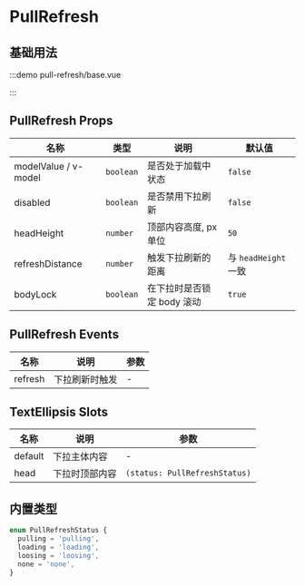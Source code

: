 # PullRefresh

## 基础用法

:::demo pull-refresh/base.vue

:::

## PullRefresh Props

| 名称                 | 类型      | 说明                       | 默认值               |
| -------------------- | --------- | -------------------------- | -------------------- |
| modelValue / v-model | `boolean` | 是否处于加载中状态         | `false`              |
| disabled             | `boolean` | 是否禁用下拉刷新           | `false`              |
| headHeight           | `number`  | 顶部内容高度, px 单位      | `50`                 |
| refreshDistance      | `number`  | 触发下拉刷新的距离         | 与 `headHeight` 一致 |
| bodyLock             | `boolean` | 在下拉时是否锁定 body 滚动 | `true`               |

## PullRefresh Events

| 名称    | 说明           | 参数 |
| ------- | -------------- | ---- |
| refresh | 下拉刷新时触发 | -    |

## TextEllipsis Slots

| 名称    | 说明           | 参数                          |
| ------- | -------------- | ----------------------------- |
| default | 下拉主体内容   | -                             |
| head    | 下拉时顶部内容 | `(status: PullRefreshStatus)` |

## 内置类型

```ts
enum PullRefreshStatus {
  pulling = 'pulling',
  loading = 'loading',
  loosing = 'loosing',
  none = 'none',
}
```
